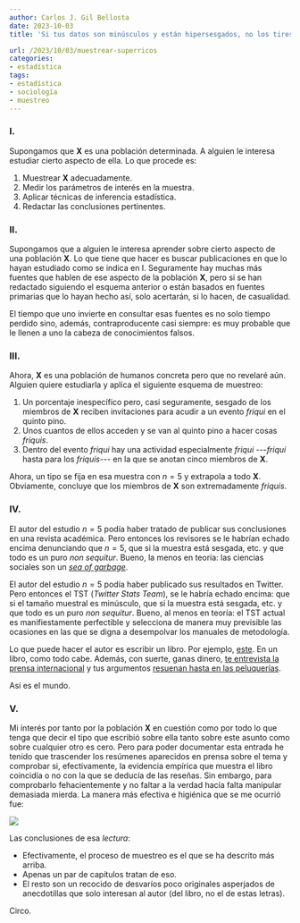 ```yaml
---
author: Carlos J. Gil Bellosta
date: 2023-10-03
title: 'Si tus datos son minúsculos y están hipersesgados, no los tires a la basura: aquí te contamos cómo reciclarlos.'

url: /2023/10/03/muestrear-superricos
categories:
- estadística
tags:
- estadística
- sociología
- muestreo
---
```


### I.

Supongamos que **X** es una población determinada. A alguien le interesa estudiar cierto aspecto de ella. Lo que procede es:

1. Muestrear **X** adecuadamente.
2. Medir los parámetros de interés en la muestra.
3. Aplicar técnicas de inferencia estadística.
4. Redactar las conclusiones pertinentes.

### II.

Supongamos que a alguien le interesa aprender sobre cierto aspecto de una población **X**. Lo que tiene que hacer es buscar publicaciones en que lo hayan estudiado como se indica en I. Seguramente hay muchas más fuentes que hablen de ese aspecto de la población **X**, pero si se han redactado siguiendo el esquema anterior o están basados en fuentes primarias que lo hayan hecho así, solo acertarán, si lo hacen, de casualidad.

El tiempo que uno invierte en consultar esas fuentes es no solo tiempo perdido sino, además, contraproducente casi siempre: es muy probable que le llenen a uno la cabeza de conocimientos falsos.

### III.

Ahora, **X** es una población de humanos concreta pero que no revelaré aún. Alguien quiere estudiarla y aplica el siguiente esquema de muestreo:

1. Un porcentaje inespecífico pero, casi seguramente, sesgado de los miembros de **X** reciben invitaciones para acudir a un evento _friqui_ en el quinto pino.
2. Unos cuantos de ellos acceden y se van al quinto pino a hacer cosas _friquis_.
3. Dentro del evento _friqui_ hay una actividad especialmente _friqui_ ---_friqui_ hasta para los _friquis_--- en la que se anotan cinco miembros de **X**.

Ahora, un tipo se fija en esa muestra con $n=5$ y extrapola a todo **X**. Obviamente, concluye que los miembros de **X** son extremadamente _friquis_.

### IV.

El autor del estudio $n=5$ podía haber tratado de publicar sus conclusiones en una revista académica. Pero entonces los revisores se le habrían echado encima denunciando que $n = 5$, que si la muestra está sesgada, etc. y que todo es un puro _non sequitur_. Bueno, la menos en teoría: las ciencias sociales son un
[_sea of garbage_](https://fantasticanachronism.com/2020/09/11/whats-wrong-with-social-science-and-how-to-fix-it/).

El autor del estudio $n=5$ podía haber publicado sus resultados en Twitter. Pero entonces el TST (_Twitter Stats Team_), se le habría echado encima: que si el tamaño muestral es minúsculo, que si la muestra está sesgada, etc. y que todo es un puro _non sequitur_. Bueno, al menos en teoría: el TST actual es manifiestamente perfectible y selecciona de manera muy previsible las ocasiones en las que se digna a desempolvar los manuales de metodología.

Lo que puede hacer el autor es escribir un libro. Por ejemplo,
[este](https://www.goodreads.com/book/show/60165391-survival-of-the-richest).
En un libro, como todo cabe. Además, con suerte, ganas dinero,
[te entrevista la prensa internacional](https://www.elconfidencial.com/tecnologia/2023-09-18/elon-musk-bill-gates-douglas-rushkoff-millonarios-ayahuasca_3736797/)
y tus argumentos
[resuenan hasta en las peluquerías](https://www.lasexta.com/programas/lasexta-clave/yolanda-diaz-avisa-plan-ricos-huiran-tierra-cohetes-cuando-vaya-carajo_202309256511e5db1fb4a600013041de.html).

Así es el mundo.

### V.

Mi interés por tanto por la población **X** en cuestión como por todo lo que tenga que decir el tipo que escribió sobre ella tanto sobre este asunto como sobre cualquier otro es cero. Pero para poder documentar esta entrada he tenido que trascender los resúmenes aparecidos en prensa sobre el tema y comprobar si, efectivamente, la evidencia empírica que muestra el libro coincidía o no con la que se deducía de las reseñas. Sin embargo, para comprobarlo fehacientemente y no faltar a la verdad hacía falta manipular demasiada mierda. La manera más efectiva e higiénica que se me ocurrió fue:

![](/wp-uploads/2023/twitter_rushkoff.png#center)

Las conclusiones de esa _lectura_:
* Efectivamente, el proceso de muestreo es el que se ha descrito más arriba.
* Apenas un par de capítulos tratan de eso.
* El resto son un recocido de desvaríos poco originales asperjados de anecdotillas que solo interesan al autor (del libro, no el de estas letras).

Circo.